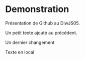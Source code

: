# Demonstration
Présentation de Github au DiwJS05.

Un petit texte ajouté au précédent.

Un dernier changement

Texte en local